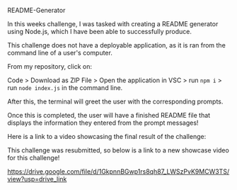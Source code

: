 README-Generator

In this weeks challenge, I was tasked with creating a README generator using Node.js, which I have been able to successfully produce.

This challenge does not have a deployable application, as it is ran from the command line of a user's computer.

From my repository, click on:

Code > Download as ZIP File > Open the application in VSC > run `npm i` > run `node index.js` in the command line.

After this, the terminal will greet the user with the corresponding prompts. 

Once this is completed, the user will have a finished README file that displays the information they entered from the prompt messages!

Here is a link to a video showcasing the final result of the challenge:

This challenge was resubmitted, so below is a link to a new showcase video for this challenge! 

https://drive.google.com/file/d/1GkpnnBGwp1rs8qh87_LWSzPvK9MCW3TS/view?usp=drive_link
